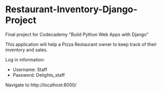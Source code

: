 ﻿# Restaurant-Inventory-Django-Project

Final project for Codecademy "Build Python Web Apps with Django"

This application will help a Pizza Restaurant owner to keep track of their inventory and sales.

Log in information:
- Username: Staff
- Password: Delights_staff

Navigate to http://localhost:8000/

